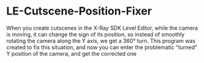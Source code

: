 # LE-Cutscene-Position-Fixer
 When you create cutscenes in the X-Ray SDK Level Editor, while the camera is moving, it can change the sign of its position, so instead of smoothly rotating the camera along the Y axis, we get a 360° turn. This program was created to fix this situation, and now you can enter the problematic "turned" Y position of the camera, and get the corrected one
